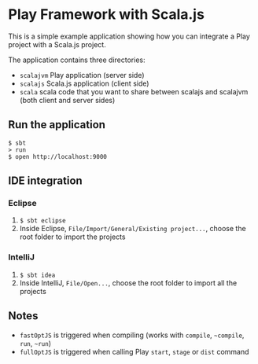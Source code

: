 # Play Framework with Scala.js

This is a simple example application showing how you can integrate a Play project with a Scala.js project.

The application contains three directories:
* `scalajvm` Play application (server side)
* `scalajs` Scala.js application (client side)
* `scala` scala code that you want to share between scalajs and scalajvm (both client and server sides)

## Run the application
```shell
$ sbt
> run
$ open http://localhost:9000
```

## IDE integration

### Eclipse

1. `$ sbt eclipse`
2. Inside Eclipse, `File/Import/General/Existing project...`, choose the root folder to import the projects

### IntelliJ

1. `$ sbt idea`
2. Inside IntelliJ, `File/Open...`, choose the root folder to import all the projects

## Notes
* `fastOptJS` is triggered when compiling (works with `compile`, `~compile`, `run`, `~run`)
* `fullOptJS` is triggered when calling Play `start`, `stage` or `dist` command
